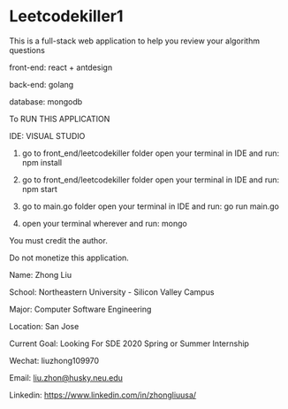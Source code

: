# Leetcodekiller1

This is a full-stack web application to help you review your algorithm questions




front-end: react + antdesign

back-end: golang

database: mongodb





To RUN THIS APPLICATION

IDE: VISUAL STUDIO

1. go to front_end/leetcodekiller folder open your terminal in IDE and run:   npm install

2. go to front_end/leetcodekiller folder open your terminal in IDE and run:   npm start

3. go to main.go folder open your terminal in IDE and run:  go run main.go

4. open your terminal wherever and run:   mongo







You must credit the author.

Do not monetize this application.

Name: Zhong Liu

School: Northeastern University - Silicon Valley Campus

Major: Computer Software Engineering

Location: San Jose

Current Goal: Looking For SDE 2020 Spring or Summer Internship

Wechat: liuzhong109970

Email: liu.zhon@husky.neu.edu

Linkedin: https://www.linkedin.com/in/zhongliuusa/

